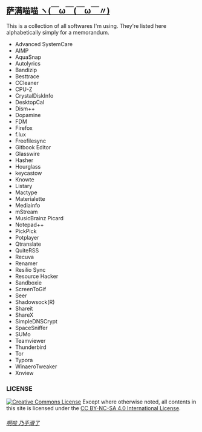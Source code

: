 ﻿## [萨满喵喵 ヽ(￣ω￣(￣ω￣〃)](https://emlvirus.github.io/)

This is a collection of all softwares I'm using. They're listed here alphabetically simply for a memorandum.

* Advanced SystemCare
* AIMP
* AquaSnap
* Autolyrics
* Bandizip
* Besttrace
* CCleaner
* CPU-Z
* CrystalDiskInfo
* DesktopCal
* Dism++
* Dopamine
* FDM
* Firefox
* f.lux
* Freefilesync
* Gitbook Editor
* Glasswire
* Hasher
* Hourglass
* keycastow
* Knowte
* Listary
* Mactype
* Materialette
* Mediainfo
* mStream
* MusicBrainz Picard
* Notepad++
* PickPick
* Potplayer
* Qtranslate
* QuiteRSS
* Recuva
* Renamer
* Resilio Sync
* Resource Hacker
* Sandboxie
* ScreenToGif
* Seer
* Shadowsock\(R\)
* Shareit
* ShareX
* SimpleDNSCrypt
* SpaceSniffer
* SUMo
* Teamviewer
* Thunderbird
* Tor
* Typora
* WinaeroTweaker
* Xnview

### LICENSE
<a rel="license" href="http://creativecommons.org/licenses/by-nc-sa/4.0/"><img alt="Creative Commons License" style="border-width:0" src="https://i.creativecommons.org/l/by-nc-sa/4.0/88x31.png" /></a> Except where otherwise noted, all contents in this site is licensed under the <a rel="license" href="http://creativecommons.org/licenses/by-nc-sa/4.0/">CC BY-NC-SA 4.0 International License</a>.

###### [啊啦 乃手滑了](..\homepage.html#table-of-contents)
